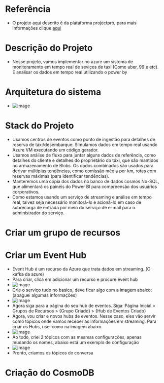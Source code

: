 # Referência
* O projeto aqui descrito é da plataforma projectpro, para mais informações clique [aqui](https://www.projectpro.io/project-use-case/azure-stream-analytics-cab-service-monitoring)
# Descrição do Projeto
* Nesse projeto, vamos implementar no azure um sistema de monitoramento em tempo real de seviços de taxi (Como uber, 99 e etc). E analisar os dados em tempo real utilizando o power by
# Arquitetura do sistema
* ![image](https://github.com/Antonio-Borges-Rufino/Azure-Stream-Analytics-for-Real-Time-Cab-Service-Monitoring/assets/86124443/398c594f-a7d3-4fdc-a647-ad2cc36a7433)
# Stack do Projeto 
* Usamos centros de eventos como ponto de ingestão para detalhes de reserva de táxi/desembarque. Simulamos dados em tempo real usando Azure VM executando um código gerador.
* Usamos análise de fluxo para juntar alguns dados de referência, como detalhes do cliente e detalhes do proprietário do táxi, que são mantidos no armazenamento de Blobs. Os dados combinados são usados ​​para derivar múltiplas tendências, como comissão média por km, rotas com reservas máximas (para identificar tendências).
* Manteremos uma cópia dos dados no banco de dados cosmos No-SQL, que alimentará os painéis do Power BI para compreensão dos usuários corporativos.
* Como estamos usando um serviço de streaming e análise em tempo real, talvez seja necessário monitorá-lo e acioná-lo em caso de sobrecarga de entrada por meio do serviço de e-mail para o administrador do serviço.
# Criar um grupo de recursos
# Criar um Event Hub
* Event Hub é um recurso da Azure que trata dados em streaming. (O kafka da azure)
* Para criar, clica em adicionar um recurso e procure event hub
* ![image](https://github.com/Antonio-Borges-Rufino/Azure-Stream-Analytics-for-Real-Time-Cab-Service-Monitoring/assets/86124443/4d04281e-72a9-45aa-b82e-33d4aebce9f7)
* Crie o serviço tudo no basico, deve ficar algo com a imagem abaixo: (apaguei algumas informações)
* ![image](https://github.com/Antonio-Borges-Rufino/Azure-Stream-Analytics-for-Real-Time-Cab-Service-Monitoring/assets/86124443/7ce31f96-ef6d-417a-a049-8d3685862834)
* Agora siga para a página do seu hub de eventos. Siga: Página Inicial > Grupos de Recursos > {Grupo Criado} > {Hub de Eventos Criado}
* Agora, vou criar e novos hubs de eventos. Nesse caso, eles vão servir como tópicos onde vamos receber as informações em streaming. Para criar os Hubs, usei como na imagem abaixo.
* ![image](https://github.com/Antonio-Borges-Rufino/Azure-Stream-Analytics-for-Real-Time-Cab-Service-Monitoring/assets/86124443/a43aefe2-ecb0-46e4-8afc-0045bc4b0d86)
* Ao todo, criei 2 tópicos com as mesmas configurações, apenas mudando os nomes, abaixo está um exemplo de configuração
* ![image](https://github.com/Antonio-Borges-Rufino/Azure-Stream-Analytics-for-Real-Time-Cab-Service-Monitoring/assets/86124443/653c454e-3fc2-484c-8526-5c17b0269922)
* Pronto, criamos os tópicos de conversa

# Criação do CosmoDB

 


